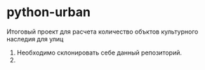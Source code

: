 # python-urban
Итоговый проект для расчета количество объктов культурного наследия для улиц


1. Необходимо склонировать себе данный репозиторий.
1. 
